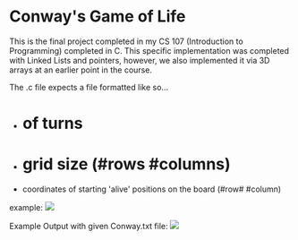 # Conway's Game of Life

This is the final project completed in my CS 107 (Introduction to Programming) completed in C.
This specific implementation was completed with Linked Lists and pointers, however, we also implemented it via 3D arrays at an earlier point in the course.

The .c file expects a file formatted like so...
- # of turns
- # grid size (#rows #columns)
- coordinates of starting 'alive' positions on the board (#row# #column)

example: ![](https://i.imgur.com/FAS1lz1.png)

Example Output with given Conway.txt file:
![](https://i.imgur.com/FIgFDPq.png)
